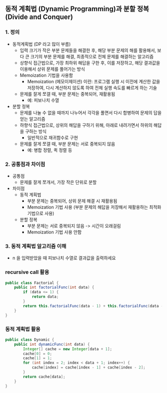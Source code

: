 ## 동적 계획법 (Dynamic Programming)과 분할 정복 (Divide and Conquer)
### 1. 정의
- 동적계획법 (DP 라고 많이 부름)
  - 입력 크기가 작은 부분 문제들을 해결한 후, 해당 부분 문제의 해를 활용해서, 보다 큰 크기의 부분 문제를 해결, 최종적으로 전체 문제를 해결하는 알고리즘
  - 상향식 접근법으로, 가장 최하위 해답을 구한 후, 이를 저장하고, 해당 결과값을 이용해서 상위 문제를 풀어가는 방식 
  - Memoization 기법을 사용함
    - Memoization (메모이제이션) 이란: 프로그램 실행 시 이전에 계산한 값을 저장하여, 다시 계산하지 않도록 하여 전체 실행 속도를 빠르게 하는 기술
  - 문제를 잘게 쪼갤 때, 부분 문제는 중복되어, 재활용됨
    - 예: 피보나치 수열
- 분할 정복
  - 문제를 나눌 수 없을 때까지 나누어서 각각을 풀면서 다시 합병하여 문제의 답을 얻는 알고리즘
  - 하향식 접근법으로, 상위의 해답을 구하기 위해, 아래로 내려가면서 하위의 해답을 구하는 방식
    - 일반적으로 재귀함수로 구현
  - 문제를 잘게 쪼갤 때, 부분 문제는 서로 중복되지 않음
    - 예: 병합 정렬, 퀵 정렬 등

### 2. 공통점과 차이점
- 공통점
  - 문제를 잘게 쪼개서, 가장 작은 단위로 분할
- 차이점
  - 동적 계획법
    - 부분 문제는 중복되어, 상위 문제 해결 시 재활용됨
    - Memoization 기법 사용 (부분 문제의 해답을 저장해서 재활용하는 최적화 기법으로 사용)
  - 분할 정복
    - 부분 문제는 서로 중복되지 않음 -> 시간이 오래걸림
    - Memoization 기법 사용 안함

### 3. 동적 계획법 알고리즘 이해
- n 을 입력받았을 때 피보나치 수열로 결과값을 출력하세요

### recursive call 활용
```java
public class Factorial {
    public int factorialFunc(int data) {
        if (data <= 1) {
            return data;
        }
        return this.factorialFunc(data - 1) + this.factorialFunc(data - 2);
    }
}
```

### 동적 계획법 활용
```java
public class Dynamic {
    public int dynamicFunc(int data) {
        Integer[] cache = new Integer[data + 1];
        cache[0] = 0;
        cache[1] = 1;
        for (int index = 2; index < data + 1; index++) {
            cache[index] = cache[index - 1] + cache[index - 2];
        }
        return cache[data];
    }   
}
```
